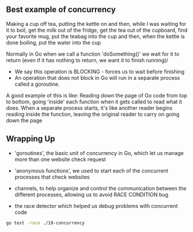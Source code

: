 ## Best example of concurrency

Making a cup off tea, putting the kettle on and then, while I was waiting for it to boil, get the milk out of the fridge, get the tea out of the cupboard, find your favorite mug, put the teabag into the cup and then, when the kettle is done boiling, put the water into the cup


Normally in Go when we call a function 'doSomething()' we wait for it to return (even if it has nothing to return, we want it to finish running)/
- We say this operation is BLOCKING - forces us to wait before finishing
- An operation that does not block in Go will run in a separate process called a goroutine.

A good example of this is like:
Reading down the page of Go code from top to bottom, going 'inside' each function when it gets called to read what it does. When a separate process starts, it's like another reader begins reading inside the function, leaving the original reader to carry on going down the page

## Wrapping Up

- 'goroutines', the basic unit of concurrency in  Go, which let us manage more than one website check request

- 'anonymous functions', we used to start each of the concurrent processes that check websites

- channels, to help organize and control the communication between the different processes, allowing us to avoid RACE CONDITION bug

- the race detector which helped us debug problems with concurrent code
```bash
go test -race ./10-concurrency
```